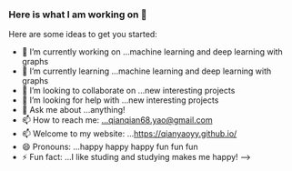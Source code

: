 ### Here is what I am working on 👋


Here are some ideas to get you started:

- 🔭 I’m currently working on ...machine learning and deep learning with graphs
- 🌱 I’m currently learning ...machine learning and deep learning with graphs
- 👯 I’m looking to collaborate on ...new interesting projects
- 🤔 I’m looking for help with ...new interesting projects
- 💬 Ask me about ...anything!
- 📫 How to reach me: ...qianqian68.yao@gmail.com
- 📫 Welcome to my website: ...https://qianyaoyy.github.io/
- 😄 Pronouns: ...happy happy happy fun fun fun
- ⚡ Fun fact: ...I like studing and studying makes me happy!
-->
